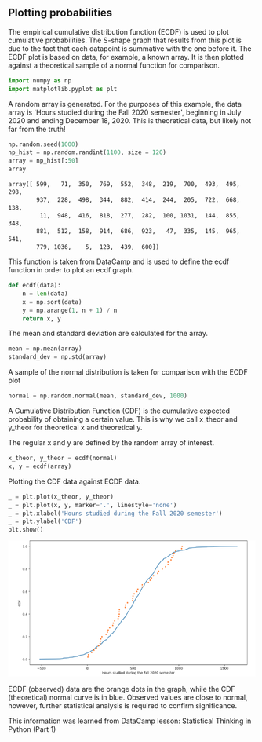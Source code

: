 ## Plotting probabilities

The empirical cumulative distribution function (ECDF) is used to plot cumulative probabilities. The S-shape graph that results from this plot is due to the fact that each datapoint is summative with the one before it. The ECDF plot is based on data, for example, a known array. It is then plotted against a theoretical sample of a normal function for comparison.


```python
import numpy as np
import matplotlib.pyplot as plt
```

A random array is generated. For the purposes of this example, the data array is 'Hours studied during the Fall 2020 semester', beginning in July 2020 and ending December 18, 2020. This is theoretical data, but likely not far from the truth!


```python
np.random.seed(1000)
np_hist = np.random.randint(1100, size = 120)
array = np_hist[:50]
array
```




    array([ 599,   71,  350,  769,  552,  348,  219,  700,  493,  495,  298,
            937,  228,  498,  344,  882,  414,  244,  205,  722,  668,  138,
             11,  948,  416,  818,  277,  282,  100, 1031,  144,  855,  348,
            881,  512,  158,  914,  686,  923,   47,  335,  145,  965,  541,
            779, 1036,    5,  123,  439,  600])



This function is taken from DataCamp and is used to define the ecdf function in order to plot an ecdf graph.


```python
def ecdf(data):
    n = len(data)
    x = np.sort(data)
    y = np.arange(1, n + 1) / n
    return x, y
```

The mean and standard deviation are calculated for the array.


```python
mean = np.mean(array)
standard_dev = np.std(array)
```

A sample of the normal distribution is taken for comparison with the ECDF plot


```python
normal = np.random.normal(mean, standard_dev, 1000)
```

A Cumulative Distribution Function (CDF) is the cumulative expected probability of obtaining a certain value. This is why we call x_theor and y_theor for theoretical x and theoretical y.

The regular x and y are defined by the random array of interest.


```python
x_theor, y_theor = ecdf(normal)
x, y = ecdf(array)
```

Plotting the CDF data against ECDF data. 


```python
_ = plt.plot(x_theor, y_theor)
_ = plt.plot(x, y, marker='.', linestyle='none')
_ = plt.xlabel('Hours studied during the Fall 2020 semester')
_ = plt.ylabel('CDF')
plt.show()
```




    
![png](f.png)
    
ECDF (observed) data are the orange dots in the graph, while the CDF (theoretical) normal curve is in blue. Observed values are close to normal, however, further statistical analysis is required to confirm significance.

This information was learned from DataCamp lesson: Statistical Thinking in Python (Part 1)

